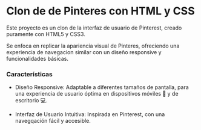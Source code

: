 # Clon de de Pinteres con HTML y CSS
Este proyecto es un clon de la interfaz de usuario de Pinterest, creado puramente con HTML5 y CSS3.

Se enfoca en replicar la apariencia visual de Pinteres, ofreciendo una experiencia de navegacion similar con un diseño responsive y funcionalidades básicas.

### Características

* Diseño Responsive: Adaptable a diferentes tamaños de pantalla, para una experiencia de usuario óptima en dispositivos móviles :iphone: y de escritorio :computer:.

* Interfaz de Usuario Intuitiva: Inspirada en Pinterest, con una navegqación fácil y accesible.
